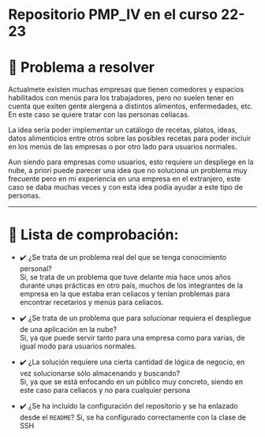 
# Repositorio PMP_IV en el curso 22-23
# :thought_balloon: Problema a resolver 

Actualmete existen muchas empresas que tienen comedores y espacios habilitados con menús para los trabajadores, pero no suelen tener en cuenta 
que exiten gente alergena a distintos alimentos, enfermedades, etc. En este caso se quiere tratar con las personas celiacas. 

La idea sería poder implementar un catálogo de recetas, platos, ideas, datos alimenticios entre otros sobre las posibles recetas
para poder incluir en los menús de las empresas o por otro lado para usuarios normales.

Aun siendo para empresas como usuarios, esto requiere un despliege en la nube, a priori puede parecer una idea que no soluciona un problema muy frecuente
pero en mi experiencia en una empresa en el extranjero, este caso se daba muchas veces y con esta idea podía ayudar a este tipo de personas.
***
# :bookmark_tabs: Lista de comprobación: 

- :heavy_check_mark: ¿Se trata de un problema real del que se tenga conocimiento personal? <br/>
  Si, se trata de un problema que tuve delante mia hace unos años durante unas prácticas en otro país, muchos de los integrantes de la empresa en la que estaba
    eran celiacos y tenían problemas para encontrar recetarios y menús para celiacos.

- :heavy_check_mark: ¿Se trata de un problema que para solucionar requiera el despliegue de una aplicación en la nube? <br/>
    Si, ya que puede servir tanto para una empresa como para varias, de igual modo para usuarios normales.

- :heavy_check_mark: ¿La solución requiere una cierta cantidad de lógica de negocio, en vez solucionarse sólo almacenando y buscando?  <br/>
    Si, ya que se está enfocando en un público muy concreto, siendo en este caso para celiacos y no para cualquier persona

- :heavy_check_mark: ¿Se ha incluído la configuración del repositorio y se ha enlazado desde el `README`?
    Si, se ha configurado correctamente con la clase de SSH